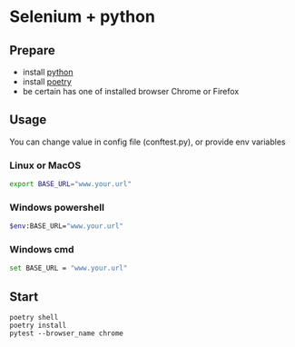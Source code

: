 # Selenium + python

## Prepare

- install [python](https://www.python.org/)
- install [poetry](https://python-poetry.org/)
- be certain has one of installed browser Chrome or Firefox

## Usage

You can change value in config file (conftest.py), or provide env
variables

### Linux or MacOS

```bash
export BASE_URL="www.your.url"
```

### Windows powershell

```bash
$env:BASE_URL="www.your.url"
```

### Windows cmd

```bash
set BASE_URL = "www.your.url"
```

## Start

```shell
poetry shell
poetry install
pytest --browser_name chrome
```

